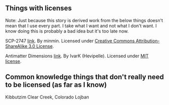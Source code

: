 ## Things with licenses

Note: Just because this story is derived work from the below things doesn't mean that I use every part. I take what I want and not what I don't want. I know doing this is probably a bad idea but it's too late now.

SCP-2747 [link](http://www.scp-wiki.net/scp-2747). By minmin. Licensed under [Creative Commons Attribution-ShareAlike 3.0 License](https://creativecommons.org/licenses/by-sa/3.0/).

Antimatter Dimensions [link](https://ivark.github.io/). By IvarK (Hevipelle). Licensed under [MIT license](https://github.com/IvarK/IvarK.github.io/blob/master/LICENSE).

## Common knowledge things that don't really need to be licensed (as far as I know)

Kibbutzim
Clear Creek, Colorado
Lojban
